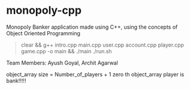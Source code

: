 # monopoly-cpp

Monopoly Banker application made using C++, using the concepts of Object Oriented Programming

> clear && g++ intro.cpp main.cpp user.cpp account.cpp player.cpp game.cpp -o main && ./main
> ./run.sh

Team Members: Ayush Goyal, Archit Agarwal

object_array size = Number_of_players + 1
zero th object_array player is bank!!!!!
